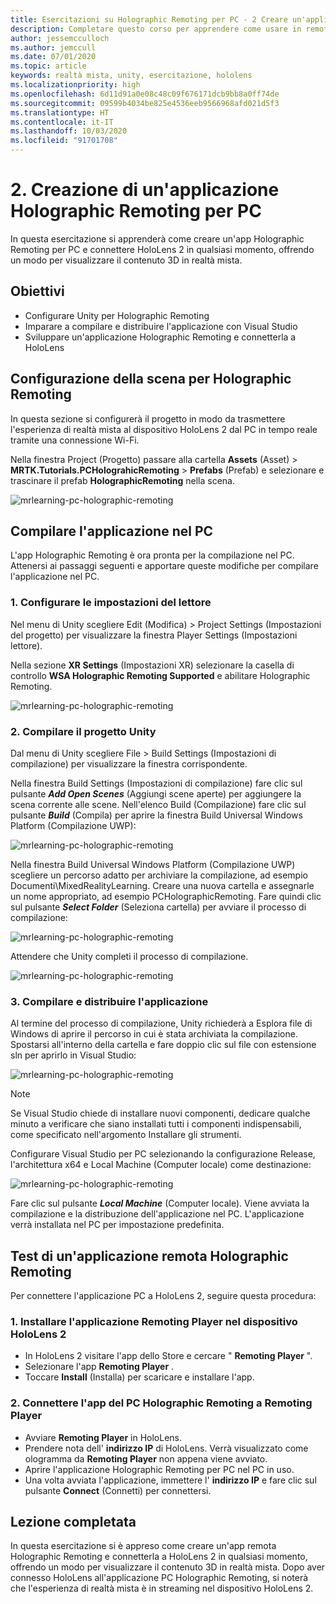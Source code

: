```yaml
---
title: Esercitazioni su Holographic Remoting per PC - 2 Creare un'applicazione Holographic Remoting per PC
description: Completare questo corso per apprendere come usare in remoto l'esperienza di realtà mista da PC a HoloLens 2.
author: jessemcculloch
ms.author: jemccull
ms.date: 07/01/2020
ms.topic: article
keywords: realtà mista, unity, esercitazione, hololens
ms.localizationpriority: high
ms.openlocfilehash: 6d11d91a0e08c48c09f676171dcb9bb8a0ff74de
ms.sourcegitcommit: 09599b4034be825e4536eeb9566968afd021d5f3
ms.translationtype: HT
ms.contentlocale: it-IT
ms.lasthandoff: 10/03/2020
ms.locfileid: "91701708"
---
```

# <a name="2-creating-a-holographic-remoting-pc-application"></a>2. Creazione di un'applicazione Holographic Remoting per PC

In questa esercitazione si apprenderà come creare un'app Holographic Remoting per PC e connettere HoloLens 2 in qualsiasi momento, offrendo un modo per visualizzare il contenuto 3D in realtà mista.

## <a name="objectives"></a>Obiettivi

* Configurare Unity per Holographic Remoting
* Imparare a compilare e distribuire l'applicazione con Visual Studio
* Sviluppare un'applicazione Holographic Remoting e connetterla a HoloLens

## <a name="configuring-your-scene-for-holographic-remoting"></a>Configurazione della scena per Holographic Remoting

In questa sezione si configurerà il progetto in modo da trasmettere l'esperienza di realtà mista al dispositivo HoloLens 2 dal PC in tempo reale tramite una connessione Wi-Fi.

Nella finestra Project (Progetto) passare alla cartella **Assets** (Asset)  > **MRTK.Tutorials.PCHolograhicRemoting** > **Prefabs** (Prefab) e selezionare e trascinare il prefab **HolographicRemoting** nella scena.

![mrlearning-pc-holographic-remoting](images/mrlearning-pc-holographic-remoting/Tutorial2-Section1-Step1-1.png)

## <a name="build-your-application-to-pc"></a>Compilare l'applicazione nel PC

L'app Holographic Remoting è ora pronta per la compilazione nel PC. Attenersi ai passaggi seguenti e apportare queste modifiche per compilare l'applicazione nel PC.

### <a name="1-set-the-player-settings"></a>1. Configurare le impostazioni del lettore

Nel menu di Unity scegliere Edit (Modifica) > Project Settings (Impostazioni del progetto) per visualizzare la finestra Player Settings (Impostazioni lettore).

Nella sezione **XR Settings** (Impostazioni XR) selezionare la casella di controllo **WSA Holographic Remoting Supported** e abilitare Holographic Remoting.

![mrlearning-pc-holographic-remoting](images/mrlearning-pc-holographic-remoting/Tutorial2-Section2-Step1-1.png)

### <a name="2-build-the-unity-project"></a>2. Compilare il progetto Unity

Dal menu di Unity scegliere File > Build Settings (Impostazioni di compilazione) per visualizzare la finestra corrispondente.

Nella finestra Build Settings (Impostazioni di compilazione) fare clic sul pulsante ***Add Open Scenes*** (Aggiungi scene aperte) per aggiungere la scena corrente alle scene. Nell'elenco Build (Compilazione) fare clic sul pulsante ***Build*** (Compila) per aprire la finestra Build Universal Windows Platform (Compilazione UWP):

![mrlearning-pc-holographic-remoting](images/mrlearning-pc-holographic-remoting/Tutorial2-Section2-Step2-1.png)

Nella finestra Build Universal Windows Platform (Compilazione UWP) scegliere un percorso adatto per archiviare la compilazione, ad esempio Documenti\MixedRealityLearning. Creare una nuova cartella e assegnarle un nome appropriato, ad esempio PCHolographicRemoting. Fare quindi clic sul pulsante ***Select Folder*** (Seleziona cartella) per avviare il processo di compilazione:

![mrlearning-pc-holographic-remoting](images/mrlearning-pc-holographic-remoting/Tutorial2-Section2-Step2-2.png)

Attendere che Unity completi il processo di compilazione.

![mrlearning-pc-holographic-remoting](images/mrlearning-pc-holographic-remoting/Tutorial2-Section2-Step2-3.png)

### <a name="3-build-and-deploy-the-application"></a>3. Compilare e distribuire l'applicazione

Al termine del processo di compilazione, Unity richiederà a Esplora file di Windows di aprire il percorso in cui è stata archiviata la compilazione. Spostarsi all'interno della cartella e fare doppio clic sul file con estensione sln per aprirlo in Visual Studio:

![mrlearning-pc-holographic-remoting](images/mrlearning-pc-holographic-remoting/Tutorial2-Section2-Step3-1.png)

> [!NOTE]
> Se Visual Studio chiede di installare nuovi componenti, dedicare qualche minuto a verificare che siano installati tutti i componenti indispensabili, come specificato nell'argomento Installare gli strumenti.

Configurare Visual Studio per PC selezionando la configurazione Release, l'architettura x64 e Local Machine (Computer locale) come destinazione:

![mrlearning-pc-holographic-remoting](images/mrlearning-pc-holographic-remoting/Tutorial2-Section2-Step3-2.png)

Fare clic sul pulsante ***Local Machine*** (Computer locale). Viene avviata la compilazione e la distribuzione dell'applicazione nel PC. L'applicazione verrà installata nel PC per impostazione predefinita.

## <a name="testing-holographic-remoting-remote-application"></a>Test di un'applicazione remota Holographic Remoting

Per connettere l'applicazione PC a HoloLens 2, seguire questa procedura:

### <a name="1-install-the-remoting-player-application-on-hololens-2-device"></a>1. Installare l'applicazione Remoting Player nel dispositivo HoloLens 2

* In HoloLens 2 visitare l'app dello Store e cercare " **Remoting Player** ".
* Selezionare l'app **Remoting Player** .
* Toccare **Install** (Installa) per scaricare e installare l'app.

### <a name="2-connect-the-holographic-remoting-pc-app-to-the-remoting-player"></a>2. Connettere l'app del PC Holographic Remoting a Remoting Player

* Avviare **Remoting Player** in HoloLens.
* Prendere nota dell' **indirizzo IP** di HoloLens. Verrà visualizzato come ologramma da **Remoting Player** non appena viene avviato.
* Aprire l'applicazione Holographic Remoting per PC nel PC in uso.
* Una volta avviata l'applicazione, immettere l' **indirizzo IP** e fare clic sul pulsante **Connect** (Connetti) per connettersi.

## <a name="congratulations"></a>Lezione completata

In questa esercitazione si è appreso come creare un'app remota Holographic Remoting e connetterla a HoloLens 2 in qualsiasi momento, offrendo un modo per visualizzare il contenuto 3D in realtà mista. Dopo aver connesso HoloLens all'applicazione PC Holographic Remoting, si noterà che l'esperienza di realtà mista è in streaming nel dispositivo HoloLens 2.
